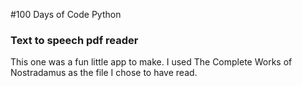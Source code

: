 #100 Days of Code Python

### Text to speech pdf reader
This one was a fun little app to make. I used The Complete Works of Nostradamus
as the file I chose to have read. 